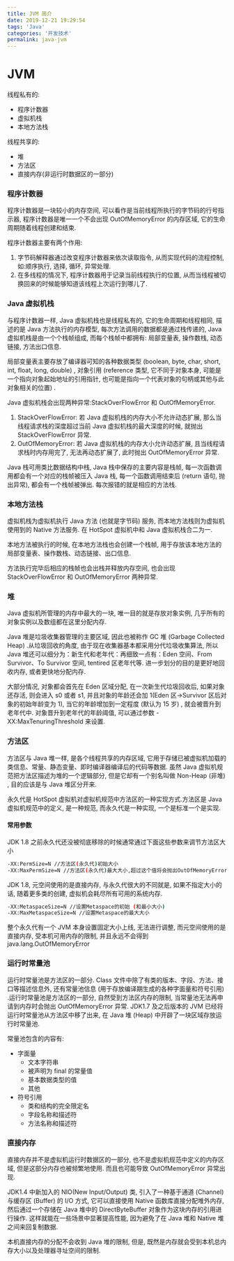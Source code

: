 ```yaml
---
title: JVM 简介
date: 2019-12-21 19:29:54
tags: 'Java'
categories: '开发技术'
permalink: java-jvm
---
```


# JVM

线程私有的:

- 程序计数器
- 虚拟机栈
- 本地方法栈

线程共享的:

- 堆
- 方法区
- 直接内存(非运行时数据区的一部分)

<!-- more -->

### 程序计数器

程序计数器是一块较小的内存空间, 可以看作是当前线程所执行的字节码的行号指示器, 程序计数器是唯一一个不会出现 OutOfMemoryError 的内存区域, 它的生命周期随着线程创建和结束.

程序计数器主要有两个作用:

1. 字节码解释器通过改变程序计数器来依次读取指令, 从而实现代码的流程控制, 如:顺序执行, 选择, 循环, 异常处理.
2. 在多线程的情况下, 程序计数器用于记录当前线程执行的位置, 从而当线程被切换回来的时候能够知道该线程上次运行到哪儿了.

### Java 虚拟机栈

与程序计数器一样, Java 虚拟机栈也是线程私有的, 它的生命周期和线程相同, 描述的是 Java 方法执行的内存模型, 每次方法调用的数据都是通过栈传递的, Java 虚拟机栈是由一个个栈帧组成, 而每个栈帧中都拥有: 局部变量表, 操作数栈, 动态链接, 方法出口信息.

局部变量表主要存放了编译器可知的各种数据类型 (boolean, byte, char, short, int, float, long, double) , 对象引用 (reference 类型, 它不同于对象本身, 可能是一个指向对象起始地址的引用指针, 也可能是指向一个代表对象的句柄或其他与此对象相关的位置) .

Java 虚拟机栈会出现两种异常:StackOverFlowError 和 OutOfMemoryError.

1. StackOverFlowError: 若 Java 虚拟机栈的内存大小不允许动态扩展, 那么当线程请求栈的深度超过当前 Java 虚拟机栈的最大深度的时候, 就抛出 StackOverFlowError 异常.
2. OutOfMemoryError: 若 Java 虚拟机栈的内存大小允许动态扩展, 且当线程请求栈时内存用完了, 无法再动态扩展了, 此时抛出 OutOfMemoryError 异常.

Java 栈可用类比数据结构中栈, Java 栈中保存的主要内容是栈帧, 每一次函数调用都会有一个对应的栈帧被压入 Java 栈, 每一个函数调用结束后 (return 语句, 抛出异常), 都会有一个栈帧被弹出. 每次报错的就是相应的方法栈.

### 本地方法栈

虚拟机栈为虚拟机执行 Java 方法 (也就是字节码) 服务, 而本地方法栈则为虚拟机使用到的 Native 方法服务. 在 HotSpot 虚拟机中和 Java 虚拟机栈合二为一.

本地方法被执行的时候, 在本地方法栈也会创建一个栈帧, 用于存放该本地方法的局部变量表、操作数栈、动态链接、出口信息.

方法执行完毕后相应的栈帧也会出栈并释放内存空间, 也会出现 StackOverFlowError 和 OutOfMemoryError 两种异常.

### 堆

Java 虚拟机所管理的内存中最大的一块, 唯一目的就是存放对象实例, 几乎所有的对象实例以及数组都在这里分配内存.

Java 堆是垃圾收集器管理的主要区域, 因此也被称作 GC 堆 (Garbage Collected Heap) .从垃圾回收的角度, 由于现在收集器基本都采用分代垃圾收集算法, 所以 Java 堆还可以细分为：新生代和老年代：再细致一点有：Eden 空间、From Survivor、To Survivor 空间, tentired 区老年代等. 进一步划分的目的是更好地回收内存, 或者更快地分配内存.

大部分情况, 对象都会首先在 Eden 区域分配, 在一次新生代垃圾回收后, 如果对象还存活, 则会进入 s0 或者 s1, 并且对象的年龄还会加 1(Eden 区->Survivor 区后对象的初始年龄变为 1), 当它的年龄增加到一定程度 (默认为 15 岁) , 就会被晋升到老年代中. 对象晋升到老年代的年龄阈值, 可以通过参数 -XX:MaxTenuringThreshold 来设置.

### 方法区

方法区与 Java 堆一样, 是各个线程共享的内存区域, 它用于存储已被虚拟机加载的类信息、常量、静态变量、即时编译器编译后的代码等数据. 虽然 Java 虚拟机规范把方法区描述为堆的一个逻辑部分, 但是它却有一个别名叫做 Non-Heap (非堆) , 目的应该是与 Java 堆区分开来.

永久代是 HotSpot 虚拟机对虚拟机规范中方法区的一种实现方式.方法区是 Java 虚拟机规范中的定义, 是一种规范, 而永久代是一种实现, 一个是标准一个是实现.

#### 常用参数

JDK 1.8 之前永久代还没被彻底移除的时候通常通过下面这些参数来调节方法区大小

```sh
-XX:PermSize=N //方法区(永久代)初始大小
-XX:MaxPermSize=N //方法区(永久代)最大大小,超过这个值将会抛出OutOfMemoryError异常: java.lang.OutOfMemoryError: PermGen
```

JDK 1.8, 元空间使用的是直接内存, 与永久代很大的不同就是, 如果不指定大小的话, 随着更多类的创建, 虚拟机会耗尽所有可用的系统内存.

```sh
-XX:MetaspaceSize=N //设置Metaspace的初始 (和最小大小)
-XX:MaxMetaspaceSize=N //设置Metaspace的最大大小
```

整个永久代有一个 JVM 本身设置固定大小上线, 无法进行调整, 而元空间使用的是直接内存, 受本机可用内存的限制, 并且永远不会得到 java.lang.OutOfMemoryError

### 运行时常量池

运行时常量池是方法区的一部分. Class 文件中除了有类的版本、字段、方法、接口等描述信息外, 还有常量池信息 (用于存放编译期生成的各种字面量和符号引用) .运行时常量池是方法区的一部分, 自然受到方法区内存的限制, 当常量池无法再申请到内存时会抛出 OutOfMemoryError 异常. JDK1.7 及之后版本的 JVM 已经将运行时常量池从方法区中移了出来, 在 Java 堆 (Heap) 中开辟了一块区域存放运行时常量池.

常量池包含的内容有:

- 字面量
  - 文本字符串
  - 被声明为 final 的常量值
  - 基本数据类型的值
  - 其他
- 符号引用
  - 类和结构的完全限定名
  - 字段名称和描述符
  - 方法名称和描述符

### 直接内存

直接内存并不是虚拟机运行时数据区的一部分, 也不是虚拟机规范中定义的内存区域, 但是这部分内存也被频繁地使用. 而且也可能导致 OutOfMemoryError 异常出现.

JDK1.4 中新加入的 NIO(New Input/Output) 类, 引入了一种基于通道 (Channel) 与缓存区 (Buffer) 的 I/O 方式, 它可以直接使用 Native 函数库直接分配堆外内存, 然后通过一个存储在 Java 堆中的 DirectByteBuffer 对象作为这块内存的引用进行操作. 这样就能在一些场景中显著提高性能, 因为避免了在 Java 堆和 Native 堆之间来回复制数据.

本机直接内存的分配不会收到 Java 堆的限制, 但是, 既然是内存就会受到本机总内存大小以及处理器寻址空间的限制.
